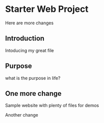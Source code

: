# Starter Web Project
Here are more changes
## Introduction
Intoducing my great file
## Purpose
what is the purpose in life?
## One more change
Sample website with plenty of files for demos

Another change
